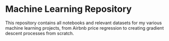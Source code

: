 # Machine Learning Repository

This repository contains all notebooks and relevant datasets for my various machine learning projects, from Airbnb price regression to creating gradient descent processes from scratch.
